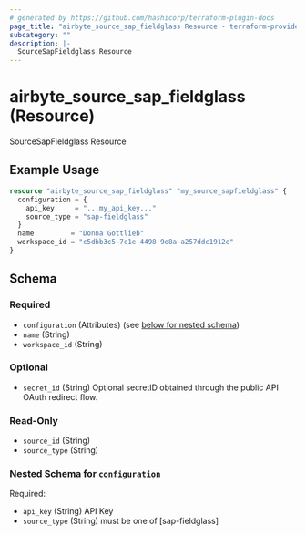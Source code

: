 ```yaml
---
# generated by https://github.com/hashicorp/terraform-plugin-docs
page_title: "airbyte_source_sap_fieldglass Resource - terraform-provider-airbyte"
subcategory: ""
description: |-
  SourceSapFieldglass Resource
---
```


# airbyte_source_sap_fieldglass (Resource)

SourceSapFieldglass Resource

## Example Usage

```terraform
resource "airbyte_source_sap_fieldglass" "my_source_sapfieldglass" {
  configuration = {
    api_key     = "...my_api_key..."
    source_type = "sap-fieldglass"
  }
  name         = "Donna Gottlieb"
  workspace_id = "c5dbb3c5-7c1e-4498-9e8a-a257ddc1912e"
}
```

<!-- schema generated by tfplugindocs -->
## Schema

### Required

- `configuration` (Attributes) (see [below for nested schema](#nestedatt--configuration))
- `name` (String)
- `workspace_id` (String)

### Optional

- `secret_id` (String) Optional secretID obtained through the public API OAuth redirect flow.

### Read-Only

- `source_id` (String)
- `source_type` (String)

<a id="nestedatt--configuration"></a>
### Nested Schema for `configuration`

Required:

- `api_key` (String) API Key
- `source_type` (String) must be one of [sap-fieldglass]



